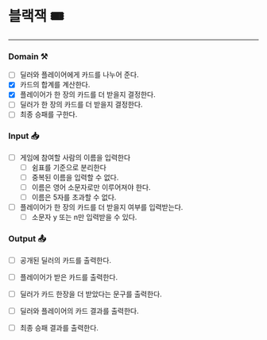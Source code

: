 # 블랙잭 🎟️

---

### Domain ⚒️
- [ ] 딜러와 플레이어에게 카드를 나누어 준다.
- [x] 카드의 합계를 계산한다.
- [x] 플레이어가 한 장의 카드를 더 받을지 결정한다.
- [ ] 딜러가 한 장의 카드를 더 받을지 결정한다.
- [ ] 최종 승패를 구한다.

### Input 📥
- [ ] 게임에 참여할 사람의 이름을 입력한다
    - [ ] 쉼표를 기준으로 분리한다
    - [ ] 중복된 이름을 입력할 수 없다.
    - [ ] 이름은 영어 소문자로만 이루어져야 한다.
    - [ ] 이름은 5자를 초과할 수 없다.
- [ ] 플레이어가 한 장의 카드를 더 받을지 여부를 입력받는다.
    - [ ] 소문자 y 또는 n만 입력받을 수 있다.

### Output 📤
- [ ] 공개된 딜러의 카드를 출력한다.
- [ ] 플레이어가 받은 카드를 출력한다.
- [ ] 딜러가 카드 한장을 더 받았다는 문구를 출력한다.
- [ ] 딜러와 플레이어의 카드 결과를 출력한다.
- [ ] 최종 승패 결과를 출력한다.

